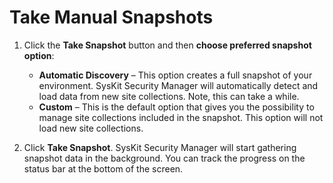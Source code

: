 # Take Manual Snapshots

1. Click the **Take Snapshot** button and then **choose preferred snapshot option**:
   * **Automatic Discovery** – This option creates a full snapshot of your environment. SysKit Security Manager will automatically detect and load data from new site collections. Note, this can take a while.
   * **Custom** – This is the default option that gives you the possibility to manage site collections included in the snapshot. This option will not load new site collections.

2. Click **Take Snapshot**. SysKit Security Manager will start gathering snapshot data in the background. You can track the progress on the status bar at the bottom of the screen.

